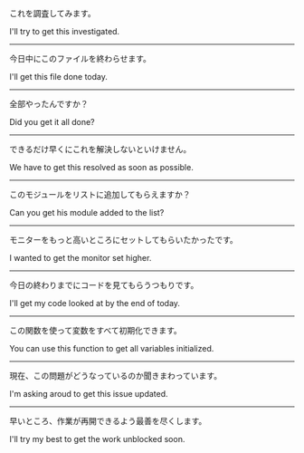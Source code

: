 これを調査してみます。

I'll try to get this investigated.

---

今日中にこのファイルを終わらせます。

I'll get this file done today.

---

全部やったんですか？

Did you get it all done?

---

できるだけ早くにこれを解決しないといけません。

We have to get this resolved as soon as possible.

---

このモジュールをリストに追加してもらえますか？

Can you get his module added to the list?

---

モニターをもっと高いところにセットしてもらいたかったです。

I wanted to get the monitor set higher.

---

今日の終わりまでにコードを見てもらうつもりです。

I'll get my code looked at by the end of today.

---

この関数を使って変数をすべて初期化できます。

You can use this function to get all variables initialized.

---

現在、この問題がどうなっているのか聞きまわっています。

I'm asking aroud to get this issue updated.

---

早いところ、作業が再開できるよう最善を尽くします。

I'll try my best to get the work unblocked soon.
